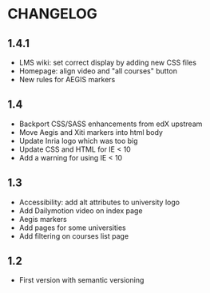 # CHANGELOG

## 1.4.1

- LMS wiki: set correct display by adding new CSS files
- Homepage: align video and "all courses" button
- New rules for AEGIS markers

## 1.4

- Backport CSS/SASS enhancements from edX upstream
- Move Aegis and Xiti markers into html body
- Update Inria logo which was too big
- Update CSS and HTML for IE < 10
- Add a warning for using IE < 10  

## 1.3

* Accessibility: add alt attributes to university logo
* Add Dailymotion video on index page
* Aegis markers
* Add pages for some universities
* Add filtering on courses list page

## 1.2

* First version with semantic versioning
